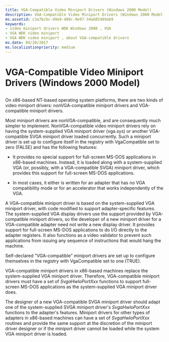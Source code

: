 ```yaml
---
title: VGA-Compatible Video Miniport Drivers (Windows 2000 Model)
description: VGA-Compatible Video Miniport Drivers (Windows 2000 Model)
ms.assetid: c3a7bcbc-d9e9-488c-9e97-34ab85489ab9
keywords:
- video miniport drivers WDK Windows 2000 , VGA
- VGA WDK video miniport
- VGA WDK video miniport , about VGA-compatible drivers
ms.date: 04/20/2017
ms.localizationpriority: medium
---
```


# VGA-Compatible Video Miniport Drivers (Windows 2000 Model)


## <span id="ddk_vga_compatible_video_miniport_drivers_windows_2000_model__gg"></span><span id="DDK_VGA_COMPATIBLE_VIDEO_MINIPORT_DRIVERS_WINDOWS_2000_MODEL__GG"></span>


On x86-based NT-based operating system platforms, there are two kinds of video miniport drivers: nonVGA-compatible miniport drivers and VGA-compatible miniport drivers.

Most miniport drivers are nonVGA-compatible, and are consequently much simpler to implement. NonVGA-compatible video miniport drivers rely on having the system-supplied VGA miniport driver (vga.sys) or another VGA-compatible SVGA miniport driver loaded concurrently. Such a miniport driver is set up to configure itself in the registry with VgaCompatible set to zero (FALSE) and has the following features:

-   It provides no special support for full-screen MS-DOS applications in x86-based machines. Instead, it is loaded along with a system-supplied VGA (or, possibly, with a VGA-compatible SVGA) miniport driver, which provides this support for full-screen MS-DOS applications.

-   In most cases, it either is written for an adapter that has no VGA compatibility mode or for an accelerator that works independently of the VGA.

A VGA-compatible miniport driver is based on the system-supplied VGA miniport driver, with code modified to support adapter-specific features. The system-supplied VGA display drivers use the support provided by VGA-compatible miniport drivers, so the developer of a new miniport driver for a VGA-compatible adapter need not write a new display driver. It provides support for full-screen MS-DOS applications to do I/O directly to the adapter registers. It also functions as a video validator to prevent such applications from issuing any sequence of instructions that would hang the machine.

Self-declared "VGA-compatible" miniport drivers are set up to configure themselves in the registry with VgaCompatible set to one (TRUE).

VGA-compatible miniport drivers in x86-based machines replace the system-supplied VGA miniport driver. Therefore, VGA-compatible miniport drivers must have a set of *SvgaHwIoPortXxx* functions to support full-screen MS-DOS applications as the system-supplied VGA miniport driver does.

The designer of a new VGA-compatible SVGA miniport driver should adapt one of the system-supplied SVGA miniport driver's *SvgaHwIoPortXxx* functions to the adapter's features. Miniport drivers for other types of adapters in x86-based machines can have a set of *SvgaHwIoPortXxx* routines and provide the same support at the discretion of the miniport driver designer or if the miniport driver cannot be loaded while the system VGA miniport driver is loaded.

 

 





